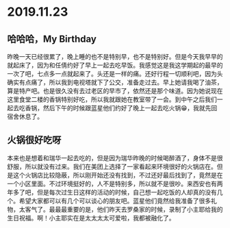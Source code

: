 # 2019.11.23

## 哈哈哈，My Birthday

昨晚一天已经很累了，晚上睡的也不是特别早，也不是特别好。但是今天我早早的就起床了，因为和任倩约好了早上一起去吃早饭。我感觉这是我这学期起的最早的一次了吧，七点多一点就起来了。头还是一样的痛。还好行程一切顺利吧，因为头确实有点痛了，所以我到电视塔就下了公交，准备走过去。早上她请我喝了油茶，算是特产吧。也是很久没有去过老区的早市了，依然还是那个味道。因为她说现在这里食堂二楼的香锅特别好吃，所以我就跟她在教室带了一会。到中午之后我们一起去吃香锅，然后下午的时候跟蓝星他们约好了晚上一起去吃火锅😁，我就先回宿舍休息了。

## 火锅很好吃呀

本来也是想着和瑞华一起去吃的，但是因为瑞华昨晚的时候喝醉酒了，身体不是很舒服，所以就没有过来。我们在美团上选择了一家看起来环境很好的火锅店在。但是这个火锅店比较隐蔽，所以刚开始还没有找到，不过还好最后找到了，竟然是在一个小区里面。不过环境挺好的，人不是特别多，所以就不是很吵。来西安也有两年多了吧，但是每次过生日这样的活动的时候，自己想一起吃饭的人却真的没有几个。希望大家都可以有几个可以谈心的朋友吧。蓝星他们竟然给我准备了很多礼物，太客气了。最最最重要的是，他们昨天去罗桑家的时候，录制了小主耶给我的生日祝福。啊！小主耶实在是太太太太可爱啦，我都被融化了。
